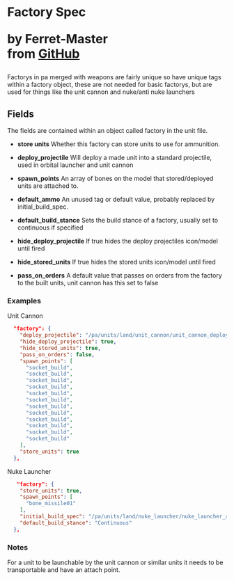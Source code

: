 <h1>
    Factory Spec
    <p>by Ferret-Master<br>from <a href="https://github.com/Ferret-Master/Planetary-Annihilation-Modding-Documentation" target="_blank">GitHub</a></p>
</h1>

Factorys in pa merged with weapons are fairly unique so have unique tags within a factory object, these are not needed for basic factorys, but are used for things like the unit cannon and nuke/anti nuke launchers


## Fields

The fields are contained within an object called factory in the unit file.


- **store units** Whether this factory can store units to use for ammunition.

- **deploy_projectile** Will deploy a made unit into a standard projectile, used in orbital launcher and unit cannon

- **spawn_points** An array of bones on the model that stored/deployed units are attached to.

- **default_ammo** An unused tag or default value, probably replaced by initial_build_spec.

- **default_build_stance** Sets the build stance of a factory, usually set to continuous if specified

- **hide_deploy_projectile** If true hides the deploy projectiles icon/model until fired

- **hide_stored_units**  If true hides the stored units icon/model until fired

- **pass_on_orders** A default value that passes on orders from the factory to the built units, unit cannon has this set to false

### Examples

Unit Cannon
```json
  "factory": {
    "deploy_projectile": "/pa/units/land/unit_cannon/unit_cannon_deploy.json",
    "hide_deploy_projectile": true,
    "hide_stored_units": true,
    "pass_on_orders": false,
    "spawn_points": [
      "socket_build",
      "socket_build",
      "socket_build",
      "socket_build",
      "socket_build",
      "socket_build",
      "socket_build",
      "socket_build",
      "socket_build",
      "socket_build",
      "socket_build",
      "socket_build"
    ],
    "store_units": true
  },
```
Nuke Launcher
```json
   "factory": {
    "store_units": true,
    "spawn_points": [
      "bone_missile01"
    ],
    "initial_build_spec": "/pa/units/land/nuke_launcher/nuke_launcher_ammo.json",
    "default_build_stance": "Continuous"
  },
```

### Notes
For a unit to be launchable by the unit cannon or similar units it needs to be transportable and have an attach point.
